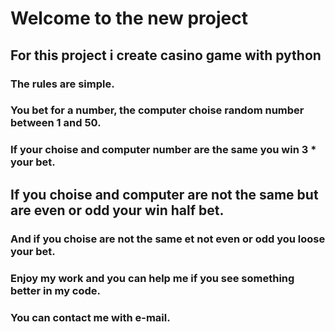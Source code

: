 # Welcome to the new project

## For this project i create casino game with python

### The rules are simple.
### You bet for a number, the computer choise random number between 1 and 50.
### If your choise and computer number are the same you win 3 * your bet.
## If you choise and computer are not the same but are even or odd  your win half bet.
### And if you choise are not the same et not even or odd you loose your bet.
### Enjoy my work and you can help me if you see something better in my code.
### You can contact me with e-mail.
